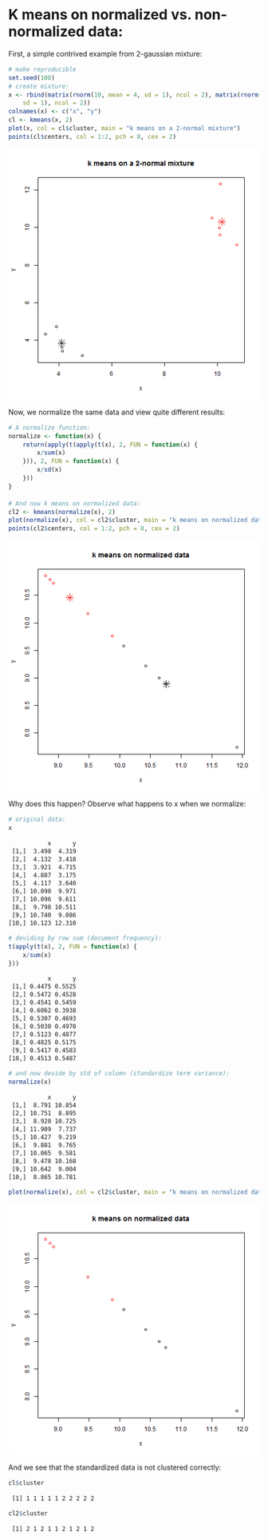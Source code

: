 K means on normalized vs. non-normalized data:
================================================

First, a simple contrived example from 2-gaussian mixture:

```r
# make reproducible
set.seed(100)
# create mixture:
x <- rbind(matrix(rnorm(10, mean = 4, sd = 1), ncol = 2), matrix(rnorm(10, mean = 10, 
    sd = 1), ncol = 2))
colnames(x) <- c("x", "y")
cl <- kmeans(x, 2)
plot(x, col = cl$cluster, main = "k means on a 2-normal mixture")
points(cl$centers, col = 1:2, pch = 8, cex = 2)
```

![plot of chunk unnamed-chunk-1](figure/unnamed-chunk-1.png) 


Now, we normalize the same data and view quite different results:

```r
# A normalize function:
normalize <- function(x) {
    return(apply(t(apply(t(x), 2, FUN = function(x) {
        x/sum(x)
    })), 2, FUN = function(x) {
        x/sd(x)
    }))
}

# And now k means on normalized data:
cl2 <- kmeans(normalize(x), 2)
plot(normalize(x), col = cl2$cluster, main = "k means on normalized data")
points(cl2$centers, col = 1:2, pch = 8, cex = 2)
```

![plot of chunk unnamed-chunk-2](figure/unnamed-chunk-2.png) 


Why does this happen? Observe what happens to x when we normalize:


```r
# original data:
x
```

```
           x      y
 [1,]  3.498  4.319
 [2,]  4.132  3.418
 [3,]  3.921  4.715
 [4,]  4.887  3.175
 [5,]  4.117  3.640
 [6,] 10.090  9.971
 [7,] 10.096  9.611
 [8,]  9.798 10.511
 [9,] 10.740  9.086
[10,] 10.123 12.310
```

```r
# deviding by row sum (document frequency):
t(apply(t(x), 2, FUN = function(x) {
    x/sum(x)
}))
```

```
           x      y
 [1,] 0.4475 0.5525
 [2,] 0.5472 0.4528
 [3,] 0.4541 0.5459
 [4,] 0.6062 0.3938
 [5,] 0.5307 0.4693
 [6,] 0.5030 0.4970
 [7,] 0.5123 0.4877
 [8,] 0.4825 0.5175
 [9,] 0.5417 0.4583
[10,] 0.4513 0.5487
```

```r
# and now devide by std of column (standardize term variance):
normalize(x)
```

```
           x      y
 [1,]  8.791 10.854
 [2,] 10.751  8.895
 [3,]  8.920 10.725
 [4,] 11.909  7.737
 [5,] 10.427  9.219
 [6,]  9.881  9.765
 [7,] 10.065  9.581
 [8,]  9.478 10.168
 [9,] 10.642  9.004
[10,]  8.865 10.781
```

```r
plot(normalize(x), col = cl2$cluster, main = "k means on normalized data")
```

![plot of chunk unnamed-chunk-3](figure/unnamed-chunk-3.png) 

And we see that the standardized data is not clustered correctly:

```r
cl$cluster
```

```
 [1] 1 1 1 1 1 2 2 2 2 2
```

```r
cl2$cluster
```

```
 [1] 2 1 2 1 1 2 1 2 1 2
```




